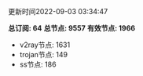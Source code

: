 更新时间2022-09-03 03:34:47

**总订阅: 64**
**总节点: 9557**
**有效节点: 1966**
- v2ray节点: 1631
- trojan节点: 149
- ss节点: 186
